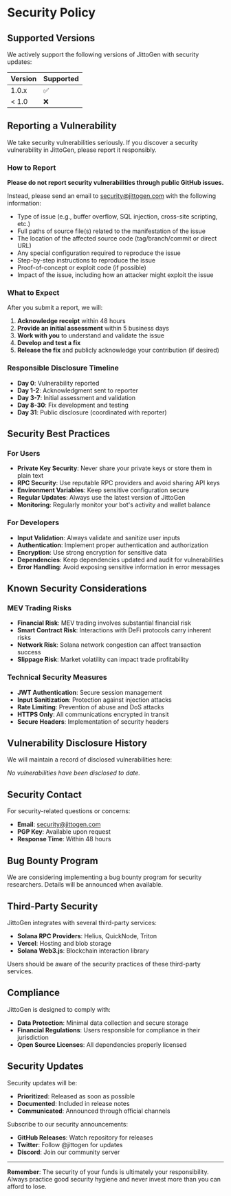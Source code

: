 # Security Policy

## Supported Versions

We actively support the following versions of JittoGen with security updates:

| Version | Supported          |
| ------- | ------------------ |
| 1.0.x   | :white_check_mark: |
| < 1.0   | :x:                |

## Reporting a Vulnerability

We take security vulnerabilities seriously. If you discover a security vulnerability in JittoGen, please report it responsibly.

### How to Report

**Please do not report security vulnerabilities through public GitHub issues.**

Instead, please send an email to security@jittogen.com with the following information:

- Type of issue (e.g., buffer overflow, SQL injection, cross-site scripting, etc.)
- Full paths of source file(s) related to the manifestation of the issue
- The location of the affected source code (tag/branch/commit or direct URL)
- Any special configuration required to reproduce the issue
- Step-by-step instructions to reproduce the issue
- Proof-of-concept or exploit code (if possible)
- Impact of the issue, including how an attacker might exploit the issue

### What to Expect

After you submit a report, we will:

1. **Acknowledge receipt** within 48 hours
2. **Provide an initial assessment** within 5 business days
3. **Work with you** to understand and validate the issue
4. **Develop and test a fix** 
5. **Release the fix** and publicly acknowledge your contribution (if desired)

### Responsible Disclosure Timeline

- **Day 0**: Vulnerability reported
- **Day 1-2**: Acknowledgment sent to reporter
- **Day 3-7**: Initial assessment and validation
- **Day 8-30**: Fix development and testing
- **Day 31**: Public disclosure (coordinated with reporter)

## Security Best Practices

### For Users

- **Private Key Security**: Never share your private keys or store them in plain text
- **RPC Security**: Use reputable RPC providers and avoid sharing API keys
- **Environment Variables**: Keep sensitive configuration secure
- **Regular Updates**: Always use the latest version of JittoGen
- **Monitoring**: Regularly monitor your bot's activity and wallet balance

### For Developers

- **Input Validation**: Always validate and sanitize user inputs
- **Authentication**: Implement proper authentication and authorization
- **Encryption**: Use strong encryption for sensitive data
- **Dependencies**: Keep dependencies updated and audit for vulnerabilities
- **Error Handling**: Avoid exposing sensitive information in error messages

## Known Security Considerations

### MEV Trading Risks

- **Financial Risk**: MEV trading involves substantial financial risk
- **Smart Contract Risk**: Interactions with DeFi protocols carry inherent risks
- **Network Risk**: Solana network congestion can affect transaction success
- **Slippage Risk**: Market volatility can impact trade profitability

### Technical Security Measures

- **JWT Authentication**: Secure session management
- **Input Sanitization**: Protection against injection attacks
- **Rate Limiting**: Prevention of abuse and DoS attacks
- **HTTPS Only**: All communications encrypted in transit
- **Secure Headers**: Implementation of security headers

## Vulnerability Disclosure History

We will maintain a record of disclosed vulnerabilities here:

*No vulnerabilities have been disclosed to date.*

## Security Contact

For security-related questions or concerns:

- **Email**: security@jittogen.com
- **PGP Key**: Available upon request
- **Response Time**: Within 48 hours

## Bug Bounty Program

We are considering implementing a bug bounty program for security researchers. Details will be announced when available.

## Third-Party Security

JittoGen integrates with several third-party services:

- **Solana RPC Providers**: Helius, QuickNode, Triton
- **Vercel**: Hosting and blob storage
- **Solana Web3.js**: Blockchain interaction library

Users should be aware of the security practices of these third-party services.

## Compliance

JittoGen is designed to comply with:

- **Data Protection**: Minimal data collection and secure storage
- **Financial Regulations**: Users responsible for compliance in their jurisdiction
- **Open Source Licenses**: All dependencies properly licensed

## Security Updates

Security updates will be:

- **Prioritized**: Released as soon as possible
- **Documented**: Included in release notes
- **Communicated**: Announced through official channels

Subscribe to our security announcements:
- **GitHub Releases**: Watch repository for releases
- **Twitter**: Follow @jittogen for updates
- **Discord**: Join our community server

---

**Remember**: The security of your funds is ultimately your responsibility. Always practice good security hygiene and never invest more than you can afford to lose.
```
